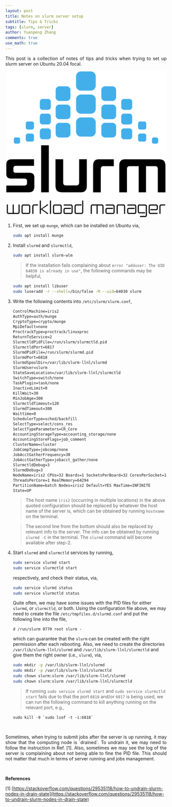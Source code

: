 ```yaml
---
layout: post
title: Notes on slurm server setup
subtitle: Tips & Tricks
tags: [slurm, server]
author: Yuanpeng Zhang
comments: true
use_math: true
---
```


<p style='text-align: justify'>
This post is a collection of notes of tips and tricks when trying to set up slurm server on Ubuntu 20.04 focal.
</p>

<p align='center'>
<img src="/assets/img/posts/slurm.png"
   style="border:none;"
   width="500"
   alt="slurm"
   title="slurm" />
</p>

1. First, we set up `munge`, which can be installed on Ubuntu via,

    ```bash
    sudo apt install munge
    ```
2. Install `slurmd` and `slurmctld`,

    ```bash
    sudo apt install slurm-wlm
    ```

    > If the installation fails complaining about `error "adduser: The UID 64030 is already in use"`, the following commands may be helpful,

    ```bash
    sudo apt install libuser
    sudo luseradd -r --shell=/bin/false -M --uid=64030 slurm
    ```

3. Write the following contents into `/etc/slurm/slurm.conf`,

    ```
    ControlMachine=iris2
    AuthType=auth/munge
    CryptoType=crypto/munge
    MpiDefault=none
    ProctrackType=proctrack/linuxproc
    ReturnToService=2
    SlurmctldPidFile=/run/slurm/slurmctld.pid
    SlurmctldPort=6817
    SlurmdPidFile=/run/slurm/slurmd.pid
    SlurmdPort=6818
    SlurmdSpoolDir=/var/lib/slurm-llnl/slurmd
    SlurmUser=slurm
    StateSaveLocation=/var/lib/slurm-llnl/slurmctld
    SwitchType=switch/none
    TaskPlugin=task/none
    InactiveLimit=0
    KillWait=30
    MinJobAge=300
    SlurmctldTimeout=120
    SlurmdTimeout=300
    Waittime=0
    SchedulerType=sched/backfill
    SelectType=select/cons_res
    SelectTypeParameters=CR_Core
    AccountingStorageType=accounting_storage/none
    AccountingStoreFlags=job_comment
    ClusterName=cluster
    JobCompType=jobcomp/none
    JobAcctGatherFrequency=30
    JobAcctGatherType=jobacct_gather/none
    SlurmctldDebug=3
    SlurmdDebug=3
    NodeName=iris2 CPUs=32 Boards=1 SocketsPerBoard=32 CoresPerSocket=1 ThreadsPerCore=1 RealMemory=64294
    PartitionName=batch Nodes=iris2 Default=YES MaxTime=INFINITE State=UP
    ```

    > The host name `iris2` (occurring in multiple locations) in the above quoted configuration should be replaced by whatever the host name of the server is, which can be obtained by running `hostname` on the terminal.

    > The second line from the bottom should also be replaced by relevant info to the server. The info can be obtained by running `slurmd -C` in the terminal. The `slurmd` command will become available after step-2.

4. Start `slurmd` and `slurmctld` services by running,

    ```bash
    sudo service slurmd start
    sudo service slurmctld start
    ```

    respectively, and check their status, via,

    ```bash
    sudo service slurmd status
    sudo service slurmctld status
    ```

    Quite often, we may have some issues with the PID files for either `slurmd`, or `slurmctld`, or both. Using the configuration file above, we may need to create the file `/etc/tmpfiles.d/slurmd.conf` and put the following line into the file,

    ```
    d /run/slurm 0770 root slurm -
    ```

    which can guarantee that the `slurm` can be created with the right permission after each rebooting. Also, we need to create the directories `/var/lib/slurm-llnl/slurmd` and `/var/lib/slurm-llnl/slurmctld` and give them the right owner (i.e., `slurm`), via,

    ```bash
    sudo mkdir -p /var/lib/slurm-llnl/slurmd
    sudo mkdir -p /var/lib/slurm-llnl/slurmctld
    sudo chown slurm:slurm /var/lib/slurm-llnl/slurmd
    sudo chown slurm:slurm /var/lib/slurm-llnl/slurmctld
    ```

    > If running `sudo service slurmd start` and `sudo service slurmctld start` fails due to that the port `6818` and/or `6817` is being used, we can run the following command to kill anything running on the relevant port, e.g.,

    ```
    sudo kill -9 `sudo lsof -t -i:6818`
    ```

<br />

<p style='text-align: justify'>
Sometimes, when trying to submit jobs after the server is up running, it may show that the computing node is `drained`. To undrain it, we may need to follow the instruction in Ref. [1]. Also, sometimes we may see the log of the server is complaining about not being able to fine the PID file. This should not matter that much in terms of server running and jobs management.
</p>

<br />

<b>References</b>

[1] [https://stackoverflow.com/questions/29535118/how-to-undrain-slurm-nodes-in-drain-state](https://stackoverflow.com/questions/29535118/how-to-undrain-slurm-nodes-in-drain-state)